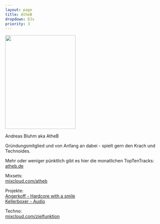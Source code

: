 ```yaml
---
layout: page
title: AtheB
dropdown: DJs
priority: 3
---
```

<p><a href="http://rauschzeit.de/RZWP/wp-content/uploads/2019/04/35236936_1794082934008006_8416814098204852224_n.jpg"><img class="alignnone wp-image-3252 size-medium" src="http://rauschzeit.de/RZWP/wp-content/uploads/2019/04/35236936_1794082934008006_8416814098204852224_n-225x300.jpg" alt="" width="225" height="300" /></a></p>
<p>Andreas Bluhm aka AtheB</p>
<p>Gründungsmitglied und von Anfang an dabei - spielt gern den Krach und Technoides.</p>
<p>Mehr oder weniger pünktlich gibt es hier die monatlichen TopTenTracks:<br />
<a href="http://atheb.de" target="_blank" rel="noopener">atheb.de</a></p>
<p>Mixsets:<br />
<a href="https://www.mixcloud.com/atheb/" target="_blank" rel="noopener">mixcloud.com/atheb</a></p>
<p>Projekte:<br />
<a href="http://angerkoff.com/" target="_blank" rel="noopener">Angerkoff - Hardcore with a smile</a><br />
<a href="https://soundcloud.com/kellerboxer/">Kellerboxer - Audio</a></p>
<p>Techno:<br />
<a href="https://www.mixcloud.com/zielfunktion/" target="_blank" rel="noopener">mixcloud.com/zielfunktion</a></p>
